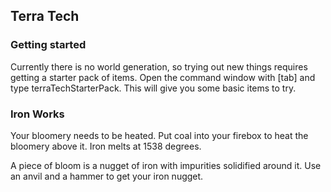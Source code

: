 ## Terra Tech

### Getting started
Currently there is no world generation,  so trying out new things requires getting a starter pack of items.
Open the command window with [tab] and type terraTechStarterPack.  This will give you some basic items to try.

### Iron Works
Your bloomery needs to be heated.  Put coal into your firebox to heat the bloomery above it. Iron melts at 1538 degrees.

A piece of bloom is a nugget of iron with impurities solidified around it. Use an anvil and a hammer to get your iron nugget.